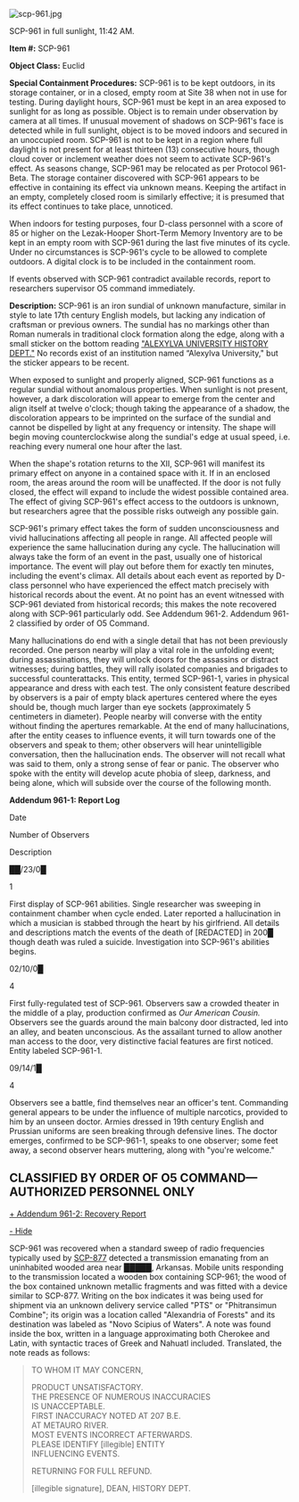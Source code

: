 ![scp-961.jpg](http://scp-wiki.wdfiles.com/local--files/scp-961/scp-961.jpg)

SCP-961 in full sunlight, 11:42 AM.

**Item #:** SCP-961

**Object Class:** Euclid

**Special Containment Procedures:** SCP-961 is to be kept outdoors, in its storage container, or in a closed, empty room at Site 38 when not in use for testing. During daylight hours, SCP-961 must be kept in an area exposed to sunlight for as long as possible. Object is to remain under observation by camera at all times. If unusual movement of shadows on SCP-961's face is detected while in full sunlight, object is to be moved indoors and secured in an unoccupied room. SCP-961 is not to be kept in a region where full daylight is not present for at least thirteen (13) consecutive hours, though cloud cover or inclement weather does not seem to activate SCP-961's effect. As seasons change, SCP-961 may be relocated as per Protocol 961-Beta. The storage container discovered with SCP-961 appears to be effective in containing its effect via unknown means. Keeping the artifact in an empty, completely closed room is similarly effective; it is presumed that its effect continues to take place, unnoticed.

When indoors for testing purposes, four D-class personnel with a score of 85 or higher on the Lezak-Hooper Short-Term Memory Inventory are to be kept in an empty room with SCP-961 during the last five minutes of its cycle. Under no circumstances is SCP-961's cycle to be allowed to complete outdoors. A digital clock is to be included in the containment room.

If events observed with SCP-961 contradict available records, report to researchers supervisor O5 command immediately.

**Description:** SCP-961 is an iron sundial of unknown manufacture, similar in style to late 17th century English models, but lacking any indication of craftsman or previous owners. The sundial has no markings other than Roman numerals in traditional clock formation along the edge, along with a small sticker on the bottom reading ["ALEXYLVA UNIVERSITY HISTORY DEPT."](http://www.scp-wiki.net/wayward) No records exist of an institution named “Alexylva University," but the sticker appears to be recent.

When exposed to sunlight and properly aligned, SCP-961 functions as a regular sundial without anomalous properties. When sunlight is not present, however, a dark discoloration will appear to emerge from the center and align itself at twelve o'clock; though taking the appearance of a shadow, the discoloration appears to be imprinted on the surface of the sundial and cannot be dispelled by light at any frequency or intensity. The shape will begin moving counterclockwise along the sundial's edge at usual speed, i.e. reaching every numeral one hour after the last.

When the shape's rotation returns to the XII, SCP-961 will manifest its primary effect on anyone in a contained space with it. If in an enclosed room, the areas around the room will be unaffected. If the door is not fully closed, the effect will expand to include the widest possible contained area. The effect of giving SCP-961's effect access to the outdoors is unknown, but researchers agree that the possible risks outweigh any possible gain.

SCP-961's primary effect takes the form of sudden unconsciousness and vivid hallucinations affecting all people in range. All affected people will experience the same hallucination during any cycle. The hallucination will always take the form of an event in the past, usually one of historical importance. The event will play out before them for exactly ten minutes, including the event's climax. All details about each event as reported by D-class personnel who have experienced the effect match precisely with historical records about the event. At no point has an event witnessed with SCP-961 deviated from historical records; this makes the note recovered along with SCP-961 particularly odd. See Addendum 961-2. Addendum 961-2 classified by order of O5 Command.

Many hallucinations do end with a single detail that has not been previously recorded. One person nearby will play a vital role in the unfolding event; during assassinations, they will unlock doors for the assassins or distract witnesses; during battles, they will rally isolated companies and brigades to successful counterattacks. This entity, termed SCP-961-1, varies in physical appearance and dress with each test. The only consistent feature described by observers is a pair of empty black apertures centered where the eyes should be, though much larger than eye sockets (approximately 5 centimeters in diameter). People nearby will converse with the entity without finding the apertures remarkable. At the end of many hallucinations, after the entity ceases to influence events, it will turn towards one of the observers and speak to them; other observers will hear unintelligible conversation, then the hallucination ends. The observer will not recall what was said to them, only a strong sense of fear or panic. The observer who spoke with the entity will develop acute phobia of sleep, darkness, and being alone, which will subside over the course of the following month.

**Addendum 961-1: Report Log**

Date

Number of Observers

Description

██/23/0█

1

First display of SCP-961 abilities. Single researcher was sweeping in containment chamber when cycle ended. Later reported a hallucination in which a musician is stabbed through the heart by his girlfriend. All details and descriptions match the events of the death of \[REDACTED\] in 200█ though death was ruled a suicide. Investigation into SCP-961's abilities begins.

02/10/0█

4

First fully-regulated test of SCP-961. Observers saw a crowded theater in the middle of a play, production confirmed as _Our American Cousin._ Observers see the guards around the main balcony door distracted, led into an alley, and beaten unconscious. As the assailant turned to allow another man access to the door, very distinctive facial features are first noticed. Entity labeled SCP-961-1.

09/14/1█

4

Observers see a battle, find themselves near an officer's tent. Commanding general appears to be under the influence of multiple narcotics, provided to him by an unseen doctor. Armies dressed in 19th century English and Prussian uniforms are seen breaking through defensive lines. The doctor emerges, confirmed to be SCP-961-1, speaks to one observer; some feet away, a second observer hears muttering, along with "you're welcome."

CLASSIFIED BY ORDER OF O5 COMMAND—AUTHORIZED PERSONNEL ONLY
-----------------------------------------------------------

[+ Addendum 961-2: Recovery Report](javascript:;)

[\- Hide](javascript:;)

SCP-961 was recovered when a standard sweep of radio frequencies typically used by [SCP-877](/scp-877) detected a transmission emanating from an uninhabited wooded area near █████, Arkansas. Mobile units responding to the transmission located a wooden box containing SCP-961; the wood of the box contained unknown metallic fragments and was fitted with a device similar to SCP-877. Writing on the box indicates it was being used for shipment via an unknown delivery service called "PTS" or "Phitransimun Combine"; its origin was a location called "Alexandria of Forests" and its destination was labeled as "Novo Scipius of Waters". A note was found inside the box, written in a language approximating both Cherokee and Latin, with syntactic traces of Greek and Nahuatl included. Translated, the note reads as follows:

> TO WHOM IT MAY CONCERN,
> 
> PRODUCT UNSATISFACTORY.  
> THE PRESENCE OF NUMEROUS INACCURACIES  
> IS UNACCEPTABLE.  
> FIRST INACCURACY NOTED AT 207 B.E.  
> AT METAURO RIVER.  
> MOST EVENTS INCORRECT AFTERWARDS.  
> PLEASE IDENTIFY \[illegible\] ENTITY  
> INFLUENCING EVENTS.
> 
> RETURNING FOR FULL REFUND.
> 
> \[illegible signature\], DEAN, HISTORY DEPT.